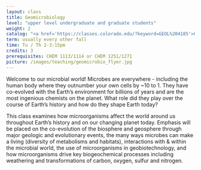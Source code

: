 ```yaml
---
layout: class
title: Geomicrobiology
level: "upper level undergraduate and graduate students"
weight: 2
catalog: "<a href='https://classes.colorado.edu/?keyword=GEOL%204185'>GEOL/MCDB/ENVS 4185 / GEOL 5185</a>"
term: usually every other fall
time: Tu / Th 2-3:15pm
credits: 3
prerequisites: CHEM 1113/1114 or CHEM 1251/1271
picture: /images/teaching/geomicrobio_flyer.jpg
---
```


Welcome to our microbial world! Microbes are everywhere - including the human body where they outnumber your own cells by ~10 to 1. They have co-evolved with the Earth’s environment for billions of years and are the most ingenious chemists on the planet. What role did they play over the course of Earth’s history and how do they shape Earth today?

This class examines how microorganisms affect the world around us throughout Earth’s history and on our changing planet today. Emphasis will be placed on the co-evolution of the biosphere and geosphere through major geologic and evolutionary events, the many ways microbes can make a living (diversity of metabolisms and habitats), interactions with & within the microbial world, the use of microorganisms in geobiotechnology, and how microorganisms drive key biogeochemical processes including weathering and transformations of carbon, oxygen, sulfur and nitrogen.
